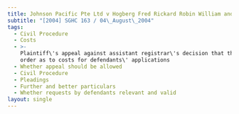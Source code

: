 ```yaml
---
title: Johnson Pacific Pte Ltd v Hogberg Fred Rickard Robin William and Others
subtitle: "[2004] SGHC 163 / 04\_August\_2004"
tags:
  - Civil Procedure
  - Costs
  - >-
    Plaintiff\'s appeal against assistant registrar\'s decision that there be no
    order as to costs for defendants\' applications
  - Whether appeal should be allowed
  - Civil Procedure
  - Pleadings
  - Further and better particulars
  - Whether requests by defendants relevant and valid
layout: single
---
```


